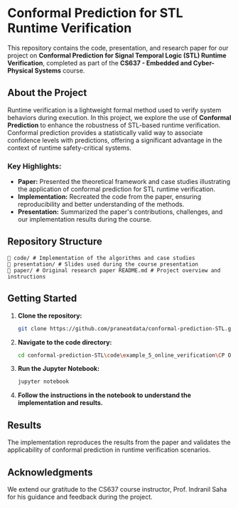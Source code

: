 # Conformal Prediction for STL Runtime Verification

This repository contains the code, presentation, and research paper for our project on **Conformal Prediction for Signal Temporal Logic (STL) Runtime Verification**, completed as part of the **CS637 - Embedded and Cyber-Physical Systems** course.

## About the Project

Runtime verification is a lightweight formal method used to verify system behaviors during execution. In this project, we explore the use of **Conformal Prediction** to enhance the robustness of STL-based runtime verification. Conformal prediction provides a statistically valid way to associate confidence levels with predictions, offering a significant advantage in the context of runtime safety-critical systems.

### Key Highlights:
- **Paper:** Presented the theoretical framework and case studies illustrating the application of conformal prediction for STL runtime verification.
- **Implementation:** Recreated the code from the paper, ensuring reproducibility and better understanding of the methods.
- **Presentation:** Summarized the paper's contributions, challenges, and our implementation results during the course.

## Repository Structure

```
📁 code/ # Implementation of the algorithms and case studies 
📁 presentation/ # Slides used during the course presentation 
📁 paper/ # Original research paper README.md # Project overview and instructions
```

## Getting Started

1. **Clone the repository:**
   ```bash
   git clone https://github.com/praneatdata/conformal-prediction-STL.git
   ```
2. **Navigate to the code directory:**
    ```bash
    cd conformal-prediction-STL\code\example_5_online_verification\CP Online Verification Example 5.ipynb
    ```
3. **Run the Jupyter Notebook:**
    ```bash
    jupyter notebook
    ```
4. **Follow the instructions in the notebook to understand the implementation and results.**


## Results
The implementation reproduces the results from the paper and validates the applicability of conformal prediction in runtime verification scenarios.

## Acknowledgments
We extend our gratitude to the CS637 course instructor, Prof. Indranil Saha for his guidance and feedback during the project.